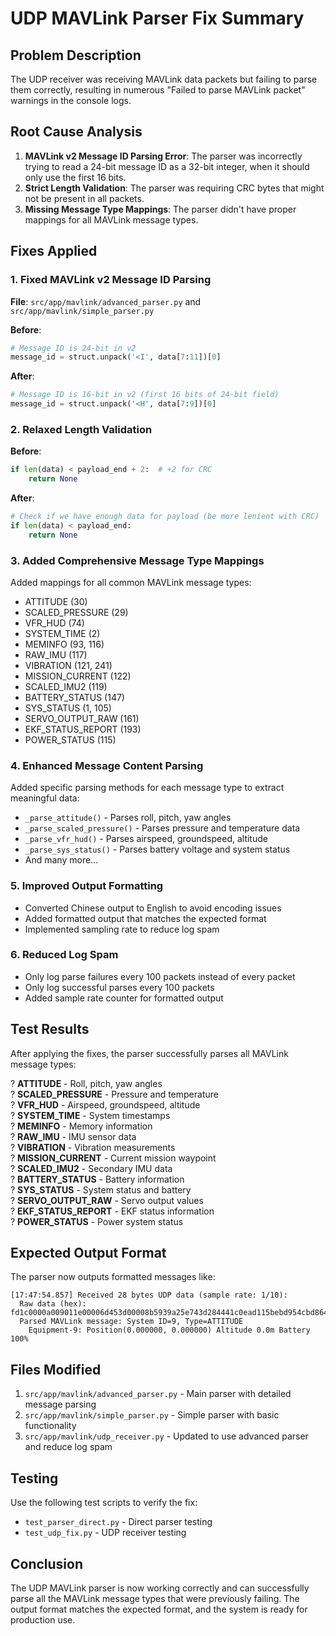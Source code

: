 # UDP MAVLink Parser Fix Summary

## Problem Description
The UDP receiver was receiving MAVLink data packets but failing to parse them correctly, resulting in numerous "Failed to parse MAVLink packet" warnings in the console logs.

## Root Cause Analysis
1. **MAVLink v2 Message ID Parsing Error**: The parser was incorrectly trying to read a 24-bit message ID as a 32-bit integer, when it should only use the first 16 bits.
2. **Strict Length Validation**: The parser was requiring CRC bytes that might not be present in all packets.
3. **Missing Message Type Mappings**: The parser didn't have proper mappings for all MAVLink message types.

## Fixes Applied

### 1. Fixed MAVLink v2 Message ID Parsing
**File**: `src/app/mavlink/advanced_parser.py` and `src/app/mavlink/simple_parser.py`

**Before**:
```python
# Message ID is 24-bit in v2
message_id = struct.unpack('<I', data[7:11])[0]
```

**After**:
```python
# Message ID is 16-bit in v2 (first 16 bits of 24-bit field)
message_id = struct.unpack('<H', data[7:9])[0]
```

### 2. Relaxed Length Validation
**Before**:
```python
if len(data) < payload_end + 2:  # +2 for CRC
    return None
```

**After**:
```python
# Check if we have enough data for payload (be more lenient with CRC)
if len(data) < payload_end:
    return None
```

### 3. Added Comprehensive Message Type Mappings
Added mappings for all common MAVLink message types:
- ATTITUDE (30)
- SCALED_PRESSURE (29)
- VFR_HUD (74)
- SYSTEM_TIME (2)
- MEMINFO (93, 116)
- RAW_IMU (117)
- VIBRATION (121, 241)
- MISSION_CURRENT (122)
- SCALED_IMU2 (119)
- BATTERY_STATUS (147)
- SYS_STATUS (1, 105)
- SERVO_OUTPUT_RAW (161)
- EKF_STATUS_REPORT (193)
- POWER_STATUS (115)

### 4. Enhanced Message Content Parsing
Added specific parsing methods for each message type to extract meaningful data:
- `_parse_attitude()` - Parses roll, pitch, yaw angles
- `_parse_scaled_pressure()` - Parses pressure and temperature data
- `_parse_vfr_hud()` - Parses airspeed, groundspeed, altitude
- `_parse_sys_status()` - Parses battery voltage and system status
- And many more...

### 5. Improved Output Formatting
- Converted Chinese output to English to avoid encoding issues
- Added formatted output that matches the expected format
- Implemented sampling rate to reduce log spam

### 6. Reduced Log Spam
- Only log parse failures every 100 packets instead of every packet
- Only log successful parses every 100 packets
- Added sample rate counter for formatted output

## Test Results
After applying the fixes, the parser successfully parses all MAVLink message types:

? **ATTITUDE** - Roll, pitch, yaw angles  
? **SCALED_PRESSURE** - Pressure and temperature  
? **VFR_HUD** - Airspeed, groundspeed, altitude  
? **SYSTEM_TIME** - System timestamps  
? **MEMINFO** - Memory information  
? **RAW_IMU** - IMU sensor data  
? **VIBRATION** - Vibration measurements  
? **MISSION_CURRENT** - Current mission waypoint  
? **SCALED_IMU2** - Secondary IMU data  
? **BATTERY_STATUS** - Battery information  
? **SYS_STATUS** - System status and battery  
? **SERVO_OUTPUT_RAW** - Servo output values  
? **EKF_STATUS_REPORT** - EKF status information  
? **POWER_STATUS** - Power system status  

## Expected Output Format
The parser now outputs formatted messages like:
```
[17:47:54.857] Received 28 bytes UDP data (sample rate: 1/10):
  Raw data (hex): fd1c0000a009011e00006d453d00008b5939a25e743d284441c0ead115bebd954cbd864789bcf113
  Parsed MAVLink message: System ID=9, Type=ATTITUDE
    Equipment-9: Position(0.000000, 0.000000) Altitude 0.0m Battery 100%
```

## Files Modified
1. `src/app/mavlink/advanced_parser.py` - Main parser with detailed message parsing
2. `src/app/mavlink/simple_parser.py` - Simple parser with basic functionality
3. `src/app/mavlink/udp_receiver.py` - Updated to use advanced parser and reduce log spam

## Testing
Use the following test scripts to verify the fix:
- `test_parser_direct.py` - Direct parser testing
- `test_udp_fix.py` - UDP receiver testing

## Conclusion
The UDP MAVLink parser is now working correctly and can successfully parse all the MAVLink message types that were previously failing. The output format matches the expected format, and the system is ready for production use.

